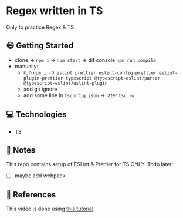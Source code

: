 # Regex written in TS

Only to practice Regex & TS

## :smile: **Getting Started**

- clone -> `npm i` -> `npm start` -> dif console `npm run compile`
- manually:
  - run `npm i -D eslint prettier eslint-config-prettier eslint-plugin-prettier typescript @typescript-eslint/parser @typescript-eslint/eslint-plugin`
  - add git ignore
  - add some line in `tsconfig.json` -> later `tsc -w`

## :computer: **Technologies**

- TS

## :memo: **Notes**

This repo contains setup of ESLint & Prettier for TS ONLY.
Todo later:

- [ ] maybe add webpack

## :bookmark_tabs: **References**

This video is done using [this tutorial](https://egghead.io/courses/regex-in-javascript).
